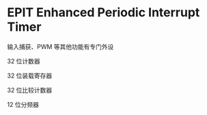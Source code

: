 # EPIT Enhanced Periodic Interrupt Timer

输入捕获、PWM 等其他功能有专门外设

32 位计数器

32 位装载寄存器

32 位比较计数器

12 位分频器